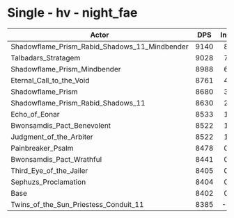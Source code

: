 # Single - hv - night_fae
| Actor | DPS | Increase |
|---|:---:|:---:|
|Shadowflame_Prism_Rabid_Shadows_11_Mindbender|9140|8.79%|
|Talbadars_Stratagem|9028|7.46%|
|Shadowflame_Prism_Mindbender|8988|6.98%|
|Eternal_Call_to_the_Void|8761|4.28%|
|Shadowflame_Prism|8680|3.31%|
|Shadowflame_Prism_Rabid_Shadows_11|8630|2.72%|
|Echo_of_Eonar|8533|1.56%|
|Bwonsamdis_Pact_Benevolent|8522|1.44%|
|Judgment_of_the_Arbiter|8522|1.43%|
|Painbreaker_Psalm|8478|0.90%|
|Bwonsamdis_Pact_Wrathful|8441|0.47%|
|Third_Eye_of_the_Jailer|8405|0.05%|
|Sephuzs_Proclamation|8404|0.03%|
|Base|8402|0.00%|
|Twins_of_the_Sun_Priestess_Conduit_11|8385|-0.19%|
